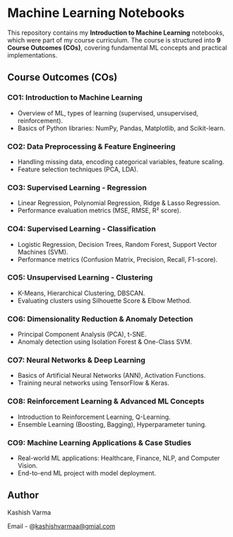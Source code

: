 # Machine Learning Notebooks  

This repository contains my **Introduction to Machine Learning** notebooks, which were part of my course curriculum. The course is structured into **9 Course Outcomes (COs)**, covering fundamental ML concepts and practical implementations.

## Course Outcomes (COs)  

### **CO1: Introduction to Machine Learning**  
- Overview of ML, types of learning (supervised, unsupervised, reinforcement).  
- Basics of Python libraries: NumPy, Pandas, Matplotlib, and Scikit-learn.  

### **CO2: Data Preprocessing & Feature Engineering**  
- Handling missing data, encoding categorical variables, feature scaling.  
- Feature selection techniques (PCA, LDA).  

### **CO3: Supervised Learning - Regression**  
- Linear Regression, Polynomial Regression, Ridge & Lasso Regression.  
- Performance evaluation metrics (MSE, RMSE, R² score).  

### **CO4: Supervised Learning - Classification**  
- Logistic Regression, Decision Trees, Random Forest, Support Vector Machines (SVM).  
- Performance metrics (Confusion Matrix, Precision, Recall, F1-score).  

### **CO5: Unsupervised Learning - Clustering**  
- K-Means, Hierarchical Clustering, DBSCAN.  
- Evaluating clusters using Silhouette Score & Elbow Method.  

### **CO6: Dimensionality Reduction & Anomaly Detection**  
- Principal Component Analysis (PCA), t-SNE.  
- Anomaly detection using Isolation Forest & One-Class SVM.  

### **CO7: Neural Networks & Deep Learning**  
- Basics of Artificial Neural Networks (ANN), Activation Functions.  
- Training neural networks using TensorFlow & Keras.  

### **CO8: Reinforcement Learning & Advanced ML Concepts**  
- Introduction to Reinforcement Learning, Q-Learning.  
- Ensemble Learning (Boosting, Bagging), Hyperparameter tuning.  

### **CO9: Machine Learning Applications & Case Studies**  
- Real-world ML applications: Healthcare, Finance, NLP, and Computer Vision.  
- End-to-end ML project with model deployment.  

## Author 
Kashish Varma

Email - @kashishvarmaa@gmial.com

